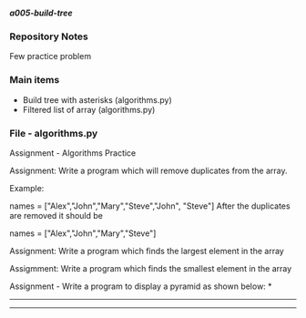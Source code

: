 ##### *a005-build-tree*

### Repository Notes
Few practice problem

### Main items
* Build tree with asterisks (algorithms.py)
* Filtered list of array (algorithms.py)

### File - algorithms.py
Assignment - Algorithms Practice

Assignment: Write a program which will remove duplicates from the array. 

Example: 

names = ["Alex","John","Mary","Steve","John", "Steve"]
After the duplicates are removed it should be 

names = ["Alex","John","Mary","Steve"]
 
Assignment: Write a program which finds the largest element in the array 

Assigmment: Write a program which finds the smallest element in the array

Assignment - Write a program to display a pyramid as shown below:
    *
   ***
  *****
